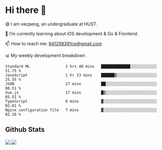 
# Hi there 👋
😄 I am vecpeng, an undergraduate at HUST.

🌱 I’m currently learning about iOS development & Go & Frontend.

📫 How to reach me: 841298391cp@gmail.com

📊 My weekly development breakdown
<!--START_SECTION:waka-->

```text
Standard ML                2 hrs 48 mins   █████████████░░░░░░░░░░░░   51.75 %
JavaScript                 1 hr 23 mins    ██████▒░░░░░░░░░░░░░░░░░░   25.55 %
JSON                       27 mins         ██░░░░░░░░░░░░░░░░░░░░░░░   08.51 %
Vue.js                     17 mins         █▒░░░░░░░░░░░░░░░░░░░░░░░   05.51 %
TypeScript                 8 mins          ▓░░░░░░░░░░░░░░░░░░░░░░░░   02.61 %
Nginx configuration file   7 mins          ▓░░░░░░░░░░░░░░░░░░░░░░░░   02.16 %
```

<!--END_SECTION:waka-->

## Github Stats
<a href="https://github.com/anuraghazra/github-readme-stats">
  <img align="center" src="https://github-readme-stats.vercel.app/api?username=vecpeng&count_private=true&hide=stars" />
</a>
<a href="https://github.com/anuraghazra/convoychat">
  <img align="center" src="https://github-readme-stats.vercel.app/api/top-langs/?username=vecpeng&layout=compact" />
</a>
